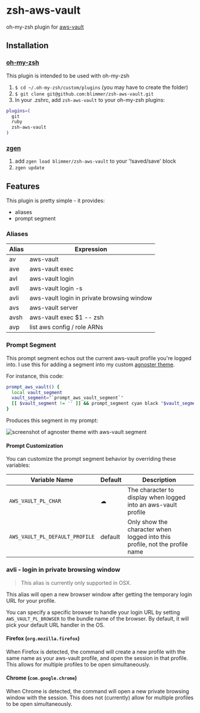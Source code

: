 # zsh-aws-vault
oh-my-zsh plugin for [aws-vault](https://github.com/99designs/aws-vault)

## Installation

### [oh-my-zsh](https://github.com/robbyrussell/oh-my-zsh)

This plugin is intended to be used with oh-my-zsh

1. `$ cd ~/.oh-my-zsh/custom/plugins` (you may have to create the folder)
2. `$ git clone git@github.com:blimmer/zsh-aws-vault.git`
3. In your .zshrc, add `zsh-aws-vault` to your oh-my-zsh plugins:

  ```bash
  plugins=(
    git
    ruby
    zsh-aws-vault
  )
  ```

### [zgen](https://github.com/tarjoilija/zgen)

1. add `zgen load blimmer/zsh-aws-vault` to your '!saved/save' block
1. `zgen update`

## Features

This plugin is pretty simple - it provides:
  - aliases
  - prompt segment

### Aliases

| Alias | Expression                                 |
|-------|--------------------------------------------|
| av    | aws-vault                                  |
| ave   | aws-vault exec                             |
| avl   | aws-vault login                            |
| avll  | aws-vault login -s                         |
| avli  | aws-vault login in private browsing window |
| avs   | aws-vault server                           |
| avsh  | aws-vault exec $1 -- zsh                   |
| avp   | list aws config / role ARNs                |

### Prompt Segment

This prompt segment echos out the current aws-vault profile you're logged into.
I use this for adding a segment into my custom
[agnoster theme](https://github.com/agnoster/agnoster-zsh-theme/blob/master/agnoster.zsh-theme).

For instance, this code:
```bash
prompt_aws_vault() {
  local vault_segment
  vault_segment="`prompt_aws_vault_segment`"
  [[ $vault_segment != '' ]] && prompt_segment cyan black "$vault_segment"
}
```

Produces this segment in my prompt:

![screenshot of agnoster theme with aws-vault segment](https://i.imgur.com/BLE0QXg.png)

#### Prompt Customization
You can customize the prompt segment behavior by overriding these variables:

| Variable Name                  | Default | Description                                                                 |
|--------------------------------|---------|-----------------------------------------------------------------------------|
| `AWS_VAULT_PL_CHAR`            | ☁       | The character to display when logged into an aws-vault profile              |
| `AWS_VAULT_PL_DEFAULT_PROFILE` | default | Only show the character when logged into this profile, not the profile name |

### avli - login in private browsing window

> This alias is currently only supported in OSX.

This alias will open a new browser window after getting the temporary login URL for your profile.

You can specify a specific browser to handle your login URL by setting `AWS_VAULT_PL_BROWSER` to the bundle name of the
browser. By default, it will pick your default URL handler in the OS.

#### Firefox (`org.mozilla.firefox`)

When Firefox is detected, the command will create a new profile with the same name as your aws-vault profile, and open the
session in that profile. This allows for multiple profiles to be open simultaneously.

#### Chrome (`com.google.chrome`)

When Chrome is detected, the command will open a new private browsing window with the session. This does not (currently)
allow for multiple profiles to be open simultaneously.
